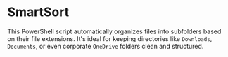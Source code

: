 # SmartSort
This PowerShell script automatically organizes files into subfolders based on their file extensions. It's ideal for keeping directories like `Downloads`, `Documents`, or even corporate `OneDrive` folders clean and structured.
